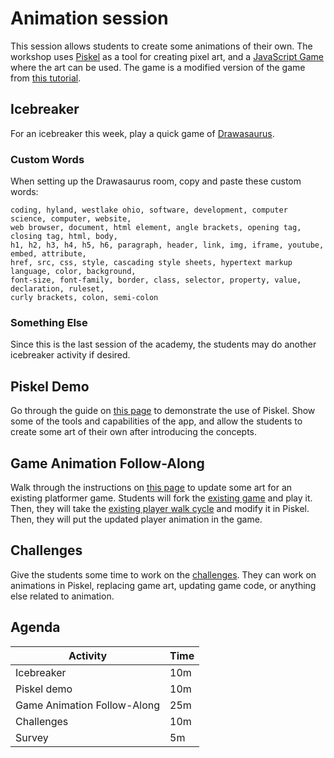 # Animation session
This session allows students to create some animations of their own. The workshop uses [Piskel](https://www.piskelapp.com) as a tool for creating pixel art, and a [JavaScript Game](https://replit.com/@HylandOutreach/Platformer) where the art can be used. The game is a modified version of the game from [this tutorial](https://mozdevs.github.io/html5-games-workshop/).

## Icebreaker
For an icebreaker this week, play a quick game of [Drawasaurus](../Icebreakers/DrawasaurusIcebreaker.md).

### Custom Words
When setting up the Drawasaurus room, copy and paste these custom words:

```
coding, hyland, westlake ohio, software, development, computer science, computer, website,
web browser, document, html element, angle brackets, opening tag, closing tag, html, body,
h1, h2, h3, h4, h5, h6, paragraph, header, link, img, iframe, youtube, embed, attribute,
href, src, css, style, cascading style sheets, hypertext markup language, color, background,
font-size, font-family, border, class, selector, property, value, declaration, ruleset,
curly brackets, colon, semi-colon
```

### Something Else
Since this is the last session of the academy, the students may do another icebreaker activity if desired.

## Piskel Demo
Go through the guide on [this page](PiskelDemo.md) to demonstrate the use of Piskel. Show some of the tools and capabilities of the app, and allow the students to create some art of their own after introducing the concepts.

## Game Animation Follow-Along
Walk through the instructions on [this page](GameAnimation.md) to update some art for an existing platformer game. Students will fork the [existing game](https://replit.com/@HylandOutreach/Platformer) and play it. Then, they  will take the [existing player walk cycle](https://www.piskelapp.com/p/agxzfnBpc2tlbC1hcHByEwsSBlBpc2tlbBiAgOD48dSaCgw/edit) and modify it in Piskel. Then, they will put the updated player animation in the game.

## Challenges
Give the students some time to work on the [challenges](AnimationChallenges.md). They can work on animations in Piskel, replacing game art, updating game code, or anything else related to animation. 

## Agenda

| Activity | Time |
|-|-|
| Icebreaker | 10m |
| Piskel demo | 10m |
| Game Animation Follow-Along | 25m |
| Challenges | 10m |
| Survey | 5m |
